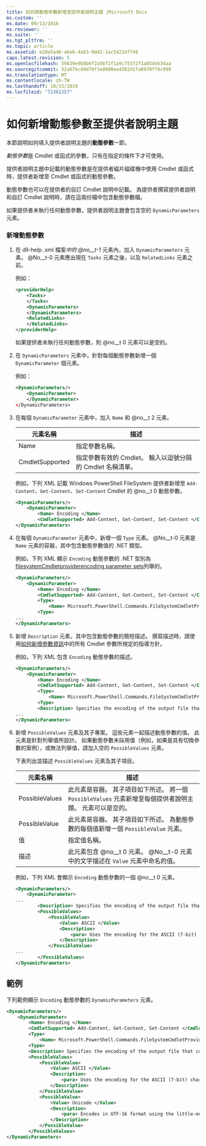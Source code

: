 ```yaml
---
title: 如何將動態參數新增至提供者說明主題 |Microsoft Docs
ms.custom: ''
ms.date: 09/13/2016
ms.reviewer: ''
ms.suite: ''
ms.tgt_pltfrm: ''
ms.topic: article
ms.assetid: e20e5ad6-a6e6-4a63-9d42-1ac54214f748
caps.latest.revision: 5
ms.openlocfilehash: 59839e9b8b6f2a56f2f1a9c755f2f1a85deb34aa
ms.sourcegitcommit: 52a67bcd9d7bf3e8600ea4302d1fa8970ff9c998
ms.translationtype: MT
ms.contentlocale: zh-TW
ms.lasthandoff: 10/15/2019
ms.locfileid: "72361257"
---
```

# <a name="how-to-add-dynamic-parameters-to-a-provider-help-topic"></a>如何新增動態參數至提供者說明主題

本節說明如何填入提供者說明主題的**動態參數**一節。

*動態參數*是 Cmdlet 或函式的參數，只有在指定的條件下才可使用。

提供者說明主題中記載的動態參數是在提供者磁片磁碟機中使用 Cmdlet 或函式時，提供者新增至 Cmdlet 或函式的動態參數。

動態參數也可以在提供者的自訂 Cmdlet 說明中記載。 為提供者撰寫提供者說明和自訂 Cmdlet 說明時，請在這兩份檔中包含動態參數檔。

如果提供者未執行任何動態參數，提供者說明主題會包含空的 `DynamicParameters` 元素。

### <a name="to-add-dynamic-parameters"></a>新增動態參數

1. 在 dll-help .xml 檔案*中的 @no__t*-1 元素內，加入 `DynamicParameters` 元素。 @No__t-0 元素應出現在 `Tasks` 元素之後，以及 `RelatedLinks` 元素之前。

   例如：

    ```xml
    <providerHelp>
        <Tasks>
        </Tasks>
        <DynamicParameters>
        </DynamicParameters>
        <RelatedLinks>
        </RelatedLinks>
    </providerHelp>
    ```

   如果提供者未執行任何動態參數，則 @no__t 0 元素可以是空的。

2. 在 `DynamicParameters` 元素中，針對每個動態參數新增一個 `DynamicParameter` 個元素。

   例如：

    ```xml
    <DynamicParameters/>
        <DynamicParameter>
        </DynamicParameter>
    </DynamicParameters>
    ```

3. 在每個 `DynamicParameter` 元素中，加入 `Name` 和 @no__t 2 元素。

   |元素名稱|描述|
   |------------------|-----------------|
   |Name|指定參數名稱。|
   |CmdletSupported|指定參數有效的 Cmdlet。 輸入以逗號分隔的 Cmdlet 名稱清單。|

   例如，下列 XML 記載 Windows PowerShell FileSystem 提供者新增至 `Add-Content`、`Get-Content`、`Set-Content` Cmdlet 的 @no__t 0 動態參數。

    ```xml
    <DynamicParameters/>
        <DynamicParameter>
            <Name> Encoding </Name>
            <CmdletSupported> Add-Content, Get-Content, Set-Content </CmdletSupported>
    </DynamicParameters>

    ```

4. 在每個 `DynamicParameter` 元素中，新增一個 `Type` 元素。 @No__t-0 元素是 `Name` 元素的容器，其中包含動態參數值的 .NET 類型。

   例如，下列 XML 顯示 `Encoding` 動態參數的 .NET 型別為[filesystemCmdletproviderencoding parameter sets](/dotnet/api/microsoft.powershell.commands.filesystemcmdletproviderencoding)列舉的。

    ```xml
    <DynamicParameters/>
        <DynamicParameter>
            <Name> Encoding </Name>
            <CmdletSupported> Add-Content, Get-Content, Set-Content </CmdletSupported>
            <Type>
                <Name> Microsoft.PowerShell.Commands.FileSystemCmdletProviderEncoding </Name>
            <Type>
    ...
    </DynamicParameters>
    ```

5. 新增 `Description` 元素，其中包含動態參數的簡短描述。 撰寫描述時，請使用[如何新增參數資訊](./how-to-add-parameter-information.md)中的所有 Cmdlet 參數所規定的指導方針。

   例如，下列 XML 包含 `Encoding` 動態參數的描述。

    ```xml
    <DynamicParameters/>
        <DynamicParameter>
            <Name> Encoding </Name>
            <CmdletSupported> Add-Content, Get-Content, Set-Content </CmdletSupported>
            <Type>
                <Name> Microsoft.PowerShell.Commands.FileSystemCmdletProviderEncoding </Name>
            <Type>
            <Description> Specifies the encoding of the output file that contains the content. </Description>
    ...
    </DynamicParameters>
    ```

6. 新增 `PossibleValues` 元素及其子專案。 這些元素一起描述動態參數的值。 此元素是針對列舉值所設計。 如果動態參數未採用值（例如，如果是具有切換參數的案例），或無法列舉值，請加入空的 `PossibleValues` 元素。

   下表列出並描述 `PossibleValues` 元素及其子項目。

   |元素名稱|描述|
   |------------------|-----------------|
   |PossibleValues|此元素是容器。 其子項目如下所述。 將一個 `PossibleValues` 元素新增至每個提供者說明主題。 元素可以是空的。|
   |PossibleValue|此元素是容器。 其子項目如下所述。 為動態參數的每個值新增一個 `PossibleValue` 元素。|
   |值|指定值名稱。|
   |描述|此元素包含 @no__t 0 元素。 @No__t-0 元素中的文字描述在 `Value` 元素中命名的值。|

   例如，下列 XML 會顯示 `Encoding` 動態參數的一個 @no__t 0 元素。

    ```xml
    <DynamicParameters/>
        <DynamicParameter>
    ...
            <Description> Specifies the encoding of the output file that contains the content. </Description>
            <PossibleValues>
                <PossibleValue>
                    <Value> ASCII </Value>
                    <Description>
                        <para> Uses the encoding for the ASCII (7-bit) character set. </para>
                    </Description>
                </PossibleValue>
    ...
            </PossibleValues>
    </DynamicParameters>
    ```

## <a name="example"></a>範例

下列範例顯示 `Encoding` 動態參數的 `DynamicParameters` 元素。

```xml
<DynamicParameters/>
    <DynamicParameter>
        <Name> Encoding </Name>
        <CmdletSupported> Add-Content, Get-Content, Set-Content </CmdletSupported>
        <Type>
            <Name> Microsoft.PowerShell.Commands.FileSystemCmdletProviderEncoding </Name>
        <Type>
        <Description> Specifies the encoding of the output file that contains the content. </Description>
        <PossibleValues>
            <PossibleValue>
                <Value> ASCII </Value>
                <Description>
                    <para> Uses the encoding for the ASCII (7-bit) character set. </para>
                </Description>
            </PossibleValue>
            <PossibleValue>
                <Value> Unicode </Value>
                <Description>
                    <para> Encodes in UTF-16 format using the little-endian byte order. </para>
                </Description>
            </PossibleValue>
        </PossibleValues>
</DynamicParameters>
```